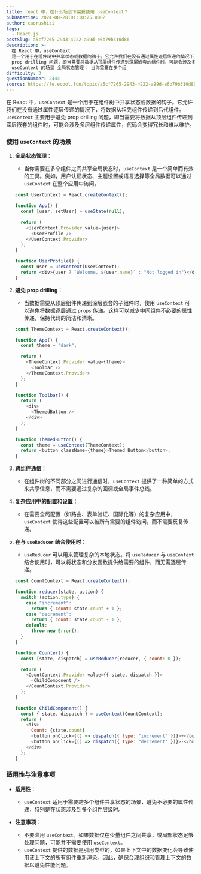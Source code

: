 ```yaml
---
title: react 中，在什么场景下需要使用 useContext？
pubDatetime: 2024-08-28T01:10:25.000Z
author: caorushizi
tags:
  - React.js
postSlug: a5cf7265-2943-4222-a99d-e6b79b310d86
description: >-
  在 React 中，useContext
  是一个用于在组件树中共享状态或数据的钩子。它允许我们在没有通过属性逐层传递的情况下，将数据从祖先组件传递到后代组件。useContext 主要用于避免
  prop drilling 问题，即当需要将数据从顶层组件传递到深层嵌套的组件时，可能会涉及多层组件传递属性，代码会变得冗长和难以维护。 使用
  useContext 的场景 全局状态管理： 当你需要在多个组
difficulty: 3
questionNumber: 2444
source: https://fe.ecool.fun/topic/a5cf7265-2943-4222-a99d-e6b79b310d86
---
```


在 React 中，`useContext` 是一个用于在组件树中共享状态或数据的钩子。它允许我们在没有通过属性逐层传递的情况下，将数据从祖先组件传递到后代组件。`useContext` 主要用于避免 prop drilling 问题，即当需要将数据从顶层组件传递到深层嵌套的组件时，可能会涉及多层组件传递属性，代码会变得冗长和难以维护。

### 使用 `useContext` 的场景

1. **全局状态管理**：

   - 当你需要在多个组件之间共享全局状态时，`useContext` 是一个简单而有效的工具。例如，用户认证状态、主题设置或语言选择等全局数据可以通过 `useContext` 在整个应用中访问。

   ```javascript
   const UserContext = React.createContext();

   function App() {
     const [user, setUser] = useState(null);

     return (
       <UserContext.Provider value={user}>
         <UserProfile />
       </UserContext.Provider>
     );
   }

   function UserProfile() {
     const user = useContext(UserContext);
     return <div>{user ? `Welcome, ${user.name}` : "Not logged in"}</div>;
   }
   ```

2. **避免 prop drilling**：

   - 当数据需要从顶层组件传递到深层嵌套的子组件时，使用 `useContext` 可以避免将数据逐层通过 `props` 传递。这样可以减少中间组件不必要的属性传递，保持代码的简洁和清晰。

   ```javascript
   const ThemeContext = React.createContext();

   function App() {
     const theme = "dark";

     return (
       <ThemeContext.Provider value={theme}>
         <Toolbar />
       </ThemeContext.Provider>
     );
   }

   function Toolbar() {
     return (
       <div>
         <ThemedButton />
       </div>
     );
   }

   function ThemedButton() {
     const theme = useContext(ThemeContext);
     return <button className={theme}>Themed Button</button>;
   }
   ```

3. **跨组件通信**：

   - 在组件树的不同部分之间进行通信时，`useContext` 提供了一种简单的方式来共享信息，而不需要通过复杂的回调或全局事件总线。

4. **复杂应用中的配置和设置**：

   - 在需要全局配置（如路由、表单验证、国际化等）的复杂应用中，`useContext` 使得这些配置可以被所有需要的组件访问，而不需要反复传递。

5. **在与 `useReducer` 结合使用时**：

   - `useReducer` 可以用来管理复杂的本地状态。将 `useReducer` 与 `useContext` 结合使用时，可以将状态和分发函数提供给需要的组件，而无需逐层传递。

   ```javascript
   const CountContext = React.createContext();

   function reducer(state, action) {
     switch (action.type) {
       case "increment":
         return { count: state.count + 1 };
       case "decrement":
         return { count: state.count - 1 };
       default:
         throw new Error();
     }
   }

   function Counter() {
     const [state, dispatch] = useReducer(reducer, { count: 0 });

     return (
       <CountContext.Provider value={{ state, dispatch }}>
         <ChildComponent />
       </CountContext.Provider>
     );
   }

   function ChildComponent() {
     const { state, dispatch } = useContext(CountContext);
     return (
       <div>
         Count: {state.count}
         <button onClick={() => dispatch({ type: "increment" })}>+</button>
         <button onClick={() => dispatch({ type: "decrement" })}>-</button>
       </div>
     );
   }
   ```

### 适用性与注意事项

- **适用性**：

  - `useContext` 适用于需要跨多个组件共享状态的场景，避免不必要的属性传递，特别是在状态涉及到多个组件层级时。

- **注意事项**：
  - 不要滥用 `useContext`。如果数据仅在少量组件之间共享，或局部状态足够处理问题，可能并不需要使用 `useContext`。
  - `useContext` 提供的数据是引用类型的，如果上下文中的数据变化会导致使用该上下文的所有组件重新渲染。因此，确保合理组织和管理上下文的数据以避免性能问题。
